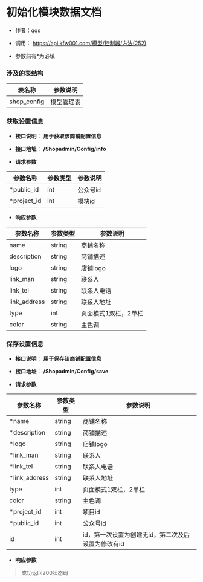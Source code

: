 # 初始化模块数据文档

+ 作者：qqs

+ 调用： https://api.kfw001.com/模型/控制器/方法(252)

+ 参数前有*为必填

### 涉及的表结构

|  表名称  |  参数说明 |
| --------- |  ------- |
| shop_config | 模型管理表 |



### 获取设置信息

+ __接口说明__： __用于获取该商铺配置信息__

+ __接口地址__： __/Shopadmin/Config/info__

+ __请求参数__

|  参数名称  | 参数类型 | 参数说明 |
| --------- | -------- | ------- |
| *public_id | int | 公众号id |
| *project_id | int | 模块id |


+ __响应参数__

|  参数名称  | 参数类型 | 参数说明 |
| --------- | -------- | ------- |
| name | string | 商铺名称 |
| description | string | 商铺描述 |
| logo | string | 店铺logo |
| link_man | string | 联系人 |
| link_tel | string | 联系人电话 |
| link_address | string | 联系人地址 |
| type | int | 页面模式1双栏，2单栏 |
| color | string | 主色调 |



### 保存设置信息

+ __接口说明__： __用于保存该商铺配置信息__

+ __接口地址__： __/Shopadmin/Config/save__

+ __请求参数__

|  参数名称  | 参数类型 | 参数说明 |
| --------- | -------- | ------- |
| *name | string | 商铺名称 |
| *description | string | 商铺描述 |
| *logo | string | 店铺logo |
| *link_man | string | 联系人 |
| *link_tel | string | 联系人电话 |
| *link_address | string | 联系人地址 |
| type | int | 页面模式1双栏，2单栏 |
| color | string | 主色调 |
| *project_id | int | 项目id |
| *public_id | int | 公众号id |
| id | int | id，第一次设置为创建无id，第二次及后设置为修改有id |


+ __响应参数__

> 成功返回200状态码